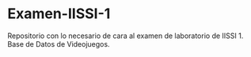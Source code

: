 # Examen-IISSI-1
Repositorio con lo necesario de cara al examen de laboratorio de IISSI 1. Base de Datos de Videojuegos.
